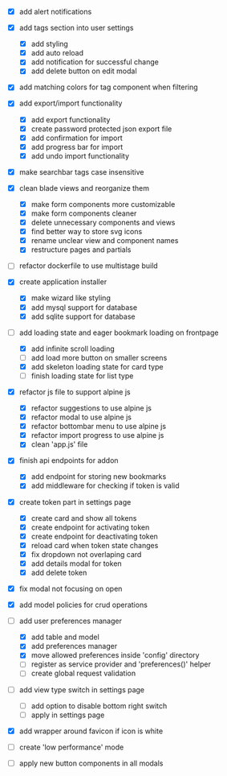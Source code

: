 - [x] add alert notifications

- [x] add tags section into user settings
    - [x] add styling
    - [x] add auto reload
    - [x] add notification for successful change
    - [x] add delete button on edit modal

- [x] add matching colors for tag component when filtering

- [x] add export/import functionality
    - [x] add export functionality
    - [x] create password protected json export file
    - [x] add confirmation for import
    - [x] add progress bar for import
    - [x] add undo import functionality

- [x] make searchbar tags case insensitive

- [x] clean blade views and reorganize them
    - [x] make form components more customizable
    - [x] make form components cleaner
    - [x] delete unnecessary components and views
    - [x] find better way to store svg icons
    - [x] rename unclear view and component names
    - [x] restructure pages and partials

- [ ] refactor dockerfile to use multistage build

- [x] create application installer
    - [x] make wizard like styling
    - [x] add mysql support for database
    - [x] add sqlite support for database

- [ ] add loading state and eager bookmark loading on frontpage
    - [x] add infinite scroll loading
    - [ ] add load more button on smaller screens
    - [x] add skeleton loading state for card type
    - [ ] finish loading state for list type

- [x] refactor js file to support alpine js
    - [x] refactor suggestions to use alpine js
    - [x] refactor modal to use alpine js
    - [x] refactor bottombar menu to use alpine js
    - [x] refactor import progress to use alpine js
    - [x] clean 'app.js' file

- [x] finish api endpoints for addon
    - [x] add endpoint for storing new bookmarks
    - [x] add middleware for checking if token is valid

- [x] create token part in settings page
    - [x] create card and show all tokens
    - [x] create endpoint for activating token
    - [x] create endpoint for deactivating token
    - [x] reload card when token state changes
    - [x] fix dropdown not overlaping card
    - [x] add details modal for token
    - [x] add delete token

- [x] fix modal not focusing on open

- [x] add model policies for crud operations

- [ ] add user preferences manager
    - [x] add table and model
    - [x] add preferences manager
    - [x] move allowed preferences inside 'config' directory
    - [ ] register as service provider and 'preferences()' helper
    - [ ] create global request validation

- [ ] add view type switch in settings page
    - [ ] add option to disable bottom right switch
    - [ ] apply in settings page

- [x] add wrapper around favicon if icon is white

- [ ] create 'low performance' mode

- [ ] apply new button components in all modals
